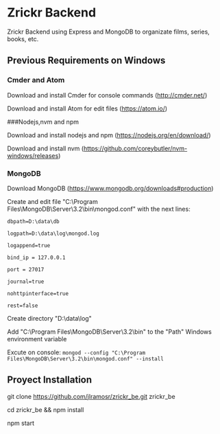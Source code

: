 # Zrickr Backend

Zrickr Backend using Express and MongoDB to organizate films, series, books, etc.

## Previous Requirements on Windows

### Cmder and Atom

Download and install Cmder for console commands (http://cmder.net/)

Download and install Atom for edit files (https://atom.io/)

###Nodejs,nvm and npm

Download and install nodejs and npm (https://nodejs.org/en/download/)

Download and install nvm (https://github.com/coreybutler/nvm-windows/releases)

### MongoDB

Download MongoDB (https://www.mongodb.org/downloads#production)

Create and edit file "C:\Program Files\MongoDB\Server\3.2\bin\mongod.conf" with the next lines:

`dbpath=D:\data\db`

`logpath=D:\data\log\mongod.log`

`logappend=true`

`bind_ip = 127.0.0.1`

`port = 27017`

`journal=true`

`nohttpinterface=true`

`rest=false`

Create directory "D:\data\log"

Add "C:\Program Files\MongoDB\Server\3.2\bin" to the "Path" Windows environment variable

Excute on console: `mongod --config "C:\Program Files\MongoDB\Server\3.2\bin\mongod.conf" --install`

## Proyect Installation

git clone https://github.com/jlramosr/zrickr_be.git zrickr_be

cd zrickr_be && npm install

npm start
